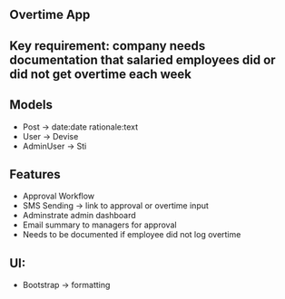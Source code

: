 ## Overtime App

## Key requirement: company needs documentation that salaried employees did or did not get overtime each week

## Models
- Post -> date:date rationale:text
- User -> Devise
- AdminUser -> Sti

## Features
- Approval Workflow
- SMS Sending -> link to approval or overtime input
- Adminstrate admin dashboard
- Email summary to managers for approval
- Needs to be documented if employee did not log overtime

## UI:
- Bootstrap -> formatting

